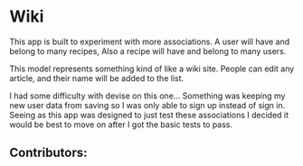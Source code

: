 # Wiki
  This app is built to experiment with more associations.
  A user will have and belong to many recipes,
  Also a recipe will have and belong to many users.

  This model represents something kind of like a wiki site.
  People can edit any article, and their name will be added to the list.

  I had some difficulty with devise on this one... Something was keeping
  my new user data from saving so I was only able to sign up instead of
  sign in.  Seeing as this app was designed to just test these associations
  I decided it would be best to move on after I got the basic tests to pass.

## Contributors:
